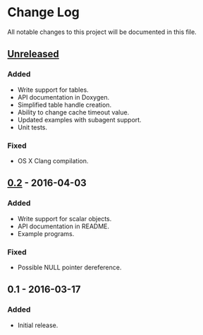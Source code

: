 # Change Log
All notable changes to this project will be documented in this file.

## [Unreleased]
### Added
- Write support for tables.
- API documentation in Doxygen.
- Simplified table handle creation.
- Ability to change cache timeout value.
- Updated examples with subagent support.
- Unit tests.
### Fixed
- OS X Clang compilation.

## [0.2] - 2016-04-03
### Added
- Write support for scalar objects.
- API documentation in README.
- Example programs.

### Fixed
- Possible NULL pointer dereference.

## 0.1 - 2016-03-17
### Added
- Initial release.

[Unreleased]: https://github.com/jonasj76/libnsh/compare/v0.2...HEAD
[0.2]: https://github.com/jonasj76/libnsh/compare/v0.1...v0.2
